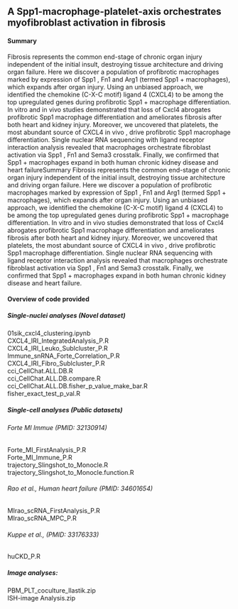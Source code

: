 ## A Spp1-macrophage-platelet-axis orchestrates myofibroblast activation in fibrosis 

#### Summary  

Fibrosis represents the common end-stage of chronic organ injury independent of the initial insult, destroying tissue architecture and driving organ failure. Here we discover a population of profibrotic macrophages marked by expression of Spp1 , Fn1 and Arg1 (termed Spp1 + macrophages), which expands after organ injury. Using an unbiased approach, we identified the chemokine (C-X-C motif) ligand 4 (CXCL4) to be among the top upregulated genes during profibrotic Spp1 + macrophage differentiation. In vitro and in vivo studies demonstrated that loss of Cxcl4 abrogates profibrotic Spp1 macrophage differentiation and ameliorates fibrosis after both heart and kidney injury. Moreover, we uncovered that platelets, the most abundant source of CXCL4 in vivo , drive profibrotic Spp1 macrophage differentiation. Single nuclear RNA sequencing with ligand receptor interaction analysis revealed that macrophages orchestrate fibroblast activation via Spp1 , Fn1 and Sema3 crosstalk. Finally, we confirmed that Spp1 + macrophages expand in both human chronic kidney disease and heart failureSummary
Fibrosis represents the common end-stage of chronic organ injury independent of the initial insult, destroying tissue architecture and driving organ failure. Here we discover a population of profibrotic macrophages marked by expression of Spp1 , Fn1 and Arg1 (termed Spp1 + macrophages), which expands after organ injury. Using an unbiased approach, we identified the chemokine (C-X-C motif) ligand 4 (CXCL4) to be among the top upregulated genes during profibrotic Spp1 + macrophage differentiation. In vitro and in vivo studies demonstrated that loss of Cxcl4 abrogates profibrotic Spp1 macrophage differentiation and ameliorates fibrosis after both heart and kidney injury. Moreover, we uncovered that platelets, the most abundant source of CXCL4 in vivo , drive profibrotic Spp1 macrophage differentiation. Single nuclear RNA sequencing with ligand receptor interaction analysis revealed that macrophages orchestrate fibroblast activation via Spp1 , Fn1 and Sema3 crosstalk. Finally, we confirmed that Spp1 + macrophages expand in both human chronic kidney disease and heart failure.

#### Overview of code provided

##### Single-nuclei analyses (Novel dataset)

01sik_cxcl4_clustering.ipynb<BR>
CXCL4_IRI_IntegratedAnalysis_P.R<br>
CXCL4_IRI_Leuko_Sublcluster_P.R<br>
Immune_snRNA_Forte_Correlation_P.R<br>
CXCL4_IRI_Fibro_Sublcluster_P.R<br>
cci_CellChat.ALL.DB.R<br>
cci_CellChat.ALL.DB.compare.R<br>
cci_CellChat.ALL.DB.fisher_p_value_make_bar.R<br>
fisher_exact_test_p_val.R<br>

##### Single-cell analyses (Public datasets)
###### Forte MI Immue (PMID: 32130914)
Forte_MI_FirstAnalysis_P.R<br> 
Forte_MI_Immune_P.R<br>
trajectory_Slingshot_to_Monocle.R<br>
trajectory_Slingshot_to_Monocle.function.R<br>

###### Rao et al., Human heart failure (PMID: 34601654)
MIrao_scRNA_FirstAnalysis_P.R<br>
MIrao_scRNA_MPC_P.R<br>

###### Kuppe et al., (PMID: 33176333)
huCKD_P.R<br>

##### Image analyses:
PBM_PLT_coculture_Ilastik.zip<br>
ISH-image Analysis.zip<br>

